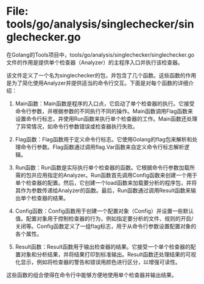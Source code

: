 # File: tools/go/analysis/singlechecker/singlechecker.go

在Golang的Tools项目中，tools/go/analysis/singlechecker/singlechecker.go文件的作用是提供单个检查器（Analyzer）的主程序入口并执行该检查器。

该文件定义了一个名为singlechecker的包，并包含了几个函数。这些函数的作用是为了简化使用Analyzer并提供适当的命令行交互。下面是对每个函数的详细介绍：

1. Main函数：Main函数是程序的入口点，它启动了单个检查器的执行。它接受命令行参数，并根据参数的不同执行不同的操作。Main函数调用Flag函数来设置命令行标志，并使用Run函数来执行单个检查器的工作。Main函数还处理了异常情况，如命令行参数错误或检查器执行失败。

2. Flag函数：Flag函数用于定义命令行标志。它使用Golang的flag包来解析和处理命令行参数。Flag函数通过调用flag.Var函数来自定义命令行标志解析逻辑。

3. Run函数：Run函数是实际执行单个检查器的函数。它根据命令行参数加载所需的包并应用指定的Analyzer。Run函数首先调用Config函数来创建一个用于单个检查器的配置。然后，它创建一个load函数来加载要分析的程序包，并将其作为参数传递给Analyzer的函数。最后，Run函数通过调用Result函数来输出单个检查器的结果。

4. Config函数：Config函数用于创建一个配置对象（Config）并设置一些默认值。配置对象用于控制检查器的行为，例如指定要分析的文件、规则的开启/关闭等。Config函数定义了一组flag标志，用于从命令行参数设置配置对象的各个属性。

5. Result函数：Result函数用于输出检查器的结果。它接受一个单个检查器的配置对象和分析结果，并将结果打印到标准输出。Result函数还处理结果的可视化显示，例如将检查器的警告和错误用颜色进行区分，以增强可读性。

这些函数的组合使得在命令行中能够方便地使用单个检查器并输出结果。

